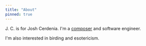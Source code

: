 ```yaml
---
title: "About"
pinned: true
---
```


J. C. is for Josh Cerdenia. I'm a [composer](https://www.youtube.com/watch?v=xnmJFpS1x34) and software engineer.

I'm also interested in birding and esotericism.
